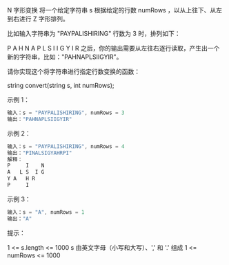 N 字形变换
将一个给定字符串 s 根据给定的行数 numRows ，以从上往下、从左到右进行 Z 字形排列。

比如输入字符串为 "PAYPALISHIRING" 行数为 3 时，排列如下：

P   A   H   N
A P L S I I G
Y   I   R
之后，你的输出需要从左往右逐行读取，产生出一个新的字符串，比如："PAHNAPLSIIGYIR"。

请你实现这个将字符串进行指定行数变换的函数：

string convert(string s, int numRows);
 

示例 1：
```js
输入：s = "PAYPALISHIRING", numRows = 3
输出："PAHNAPLSIIGYIR"
```

示例 2：
```js
输入：s = "PAYPALISHIRING", numRows = 4
输出："PINALSIGYAHRPI"
解释：
P     I    N
A   L S  I G
Y A   H R
P     I
```

示例 3：
```js
输入：s = "A", numRows = 1
输出："A"
```

提示：

1 <= s.length <= 1000
s 由英文字母（小写和大写）、',' 和 '.' 组成
1 <= numRows <= 1000
